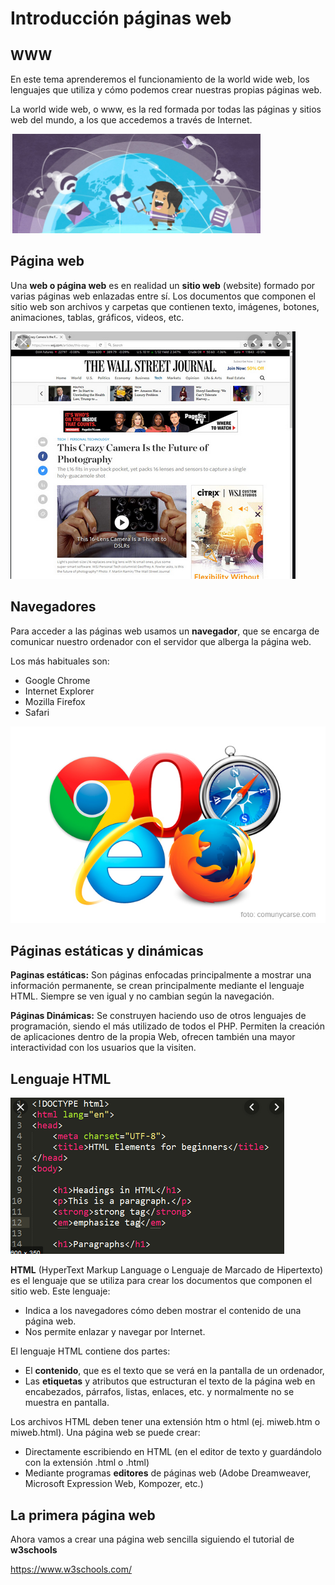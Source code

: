 # Introducción páginas web

## WWW

En este tema aprenderemos el funcionamiento de la world wide web, los lenguajes que utiliza y cómo podemos crear nuestras propias páginas web.

La world wide web, o www, es la red formada por todas las páginas y sitios web del mundo, a los que accedemos a través de Internet.

![imagen](img/2022-12-14-09-05-33.png)

## Página web

Una **web o página web** es en realidad un **sitio web** (website) formado por varias páginas web enlazadas entre sí. Los documentos que componen el sitio web son archivos y carpetas que contienen texto, imágenes, botones, animaciones, tablas, gráficos, videos, etc.

![imagen](img/2019-09-16-08-32-35.png)

## Navegadores

Para acceder a las páginas web usamos un **navegador**, que se encarga de comunicar nuestro ordenador con el servidor que alberga la página web.

Los más habituales son:

- Google Chrome
- Internet Explorer
- Mozilla Firefox
- Safari

![imagen](img/2019-09-16-08-29-08.png)

## Páginas estáticas y dinámicas

**Paginas estáticas:** Son páginas enfocadas principalmente a mostrar una información permanente, se crean principalmente mediante el lenguaje HTML. Siempre se ven igual y no cambian según la navegación.

**Páginas Dinámicas:** Se construyen haciendo uso de otros lenguajes de programación, siendo el más utilizado de todos el PHP. Permiten la creación de aplicaciones dentro de la propia Web, ofrecen también una mayor interactividad con los usuarios que la visiten.

## Lenguaje HTML

![imagen](img/2019-09-16-08-30-55.png)

**HTML** (HyperText Markup Language o Lenguaje de Marcado de Hipertexto) es el lenguaje que se utiliza para crear los documentos que componen el sitio web. Este lenguaje:

- Indica a los navegadores cómo deben mostrar el contenido de una página web.
- Nos permite enlazar y navegar por Internet.

El lenguaje HTML contiene dos partes:

- El **contenido**, que es el texto que se verá en la pantalla de un ordenador,
- Las **etiquetas** y atributos que estructuran el texto de la página web en encabezados, párrafos, listas, enlaces, etc. y normalmente no se muestra en pantalla.

Los archivos HTML deben tener una extensión htm o html (ej. miweb.htm o miweb.html). Una página web se puede crear:

- Directamente escribiendo en HTML (en el editor de texto y guardándolo con la extensión .html o .html)
- Mediante programas **editores** de páginas web (Adobe Dreamweaver, Microsoft Expression Web, Kompozer, etc.)

## La primera página web

Ahora vamos a crear una página web sencilla siguiendo el tutorial de **w3schools**

https://www.w3schools.com/
